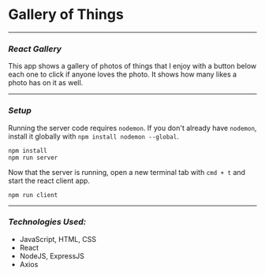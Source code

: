 # **Gallery of Things**
---

### **_React Gallery_**
This app shows a gallery of photos of things that I enjoy with a button below each one to click if anyone loves the photo. It shows how many likes a photo has on it as well.

---

### **_Setup_**
Running the server code requires `nodemon`. If you don't already have `nodemon`, install it globally with `npm install nodemon --global`.

```
npm install
npm run server
```

Now that the server is running, open a new terminal tab with `cmd + t` and start the react client app.

```
npm run client
```

---
### **_Technologies Used:_**
- JavaScript, HTML, CSS
- React
- NodeJS, ExpressJS
- Axios